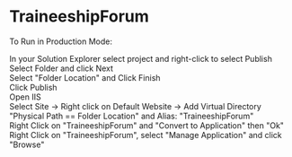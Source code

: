 # TraineeshipForum
To Run in Production Mode:

In your Solution Explorer select project and right-click to select Publish <br>
Select Folder and click Next <br>
Select "Folder Location" and Click Finish <br>
Click Publish <br>
Open IIS <br>
Select Site -> Right click on Default Website -> Add Virtual Directory <br>
"Physical Path == Folder Location" and Alias: "TraineeshipForum" <br>
Right Click on "TraineeshipForum" and "Convert to Application" then "Ok" <br>
Right Click on "TraineeshipForum", select "Manage Application" and click "Browse" <br>






